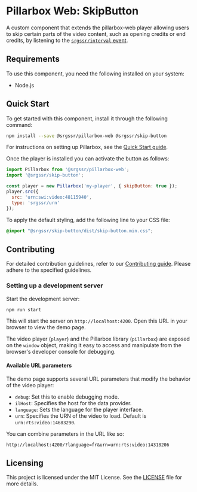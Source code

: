 # Pillarbox Web: SkipButton

A custom component that extends the pillarbox-web player allowing users to skip certain parts of the
video content, such as opening credits or end credits, by listening to
the [`srgssr/interval` event](https://web.pillarbox.ch/api/tutorial-Events.html#srgssr%2Finterval-event).

## Requirements

To use this component, you need the following installed on your system:

- Node.js

## Quick Start

To get started with this component, install it through the following command:

```bash
npm install --save @srgssr/pillarbox-web @srgssr/skip-button
```

For instructions on setting up Pillarbox, see
the [Quick Start guide](https://github.com/SRGSSR/pillarbox-web#quick-start).

Once the player is installed you can activate the button as follows:

```javascript
import Pillarbox from '@srgssr/pillarbox-web';
import '@srgssr/skip-button';

const player = new Pillarbox('my-player', { skipButton: true });
player.src({
  src: 'urn:swi:video:48115940',
  type: 'srgssr/urn'
});
```

To apply the default styling, add the following line to your CSS file:

```css
@import "@srgssr/skip-button/dist/skip-button.min.css";
```

## Contributing

For detailed contribution guidelines, refer to our [Contributing guide][contributing-guide].
Please adhere to the specified guidelines.

### Setting up a development server

Start the development server:

```bash
npm run start
```

This will start the server on `http://localhost:4200`. Open this URL in your browser to view the
demo page.

The video player (`player`) and the Pillarbox library (`pillarbox`) are exposed on the `window`
object, making it easy to access and manipulate from the browser's developer console for debugging.

#### Available URL parameters

The demo page supports several URL parameters that modify the behavior of the video player:

- `debug`: Set this to enable debugging mode.
- `ilHost`: Specifies the host for the data provider.
- `language`: Sets the language for the player interface.
- `urn`: Specifies the URN of the video to load. Default is `urn:rts:video:14683290`.

You can combine parameters in the URL like so:

```plaintext
http://localhost:4200/?language=fr&urn=urn:rts:video:14318206
```

## Licensing

This project is licensed under the MIT License. See the [LICENSE](./LICENSE) file for more
details.

[contributing-guide]: https://github.com/SRGSSR/pillarbox-web-suite/blob/main/docs/README.md#contributing
